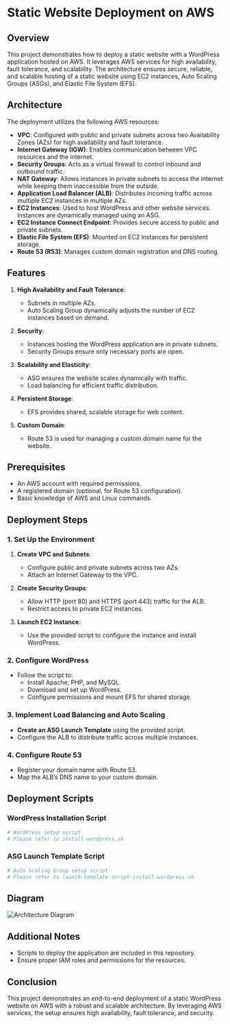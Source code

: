 # Static Website Deployment on AWS

## Overview

This project demonstrates how to deploy a static website with a WordPress application hosted on AWS. It leverages AWS services for high availability, fault tolerance, and scalability. The architecture ensures secure, reliable, and scalable hosting of a static website using EC2 instances, Auto Scaling Groups (ASGs), and Elastic File System (EFS).

## Architecture

The deployment utilizes the following AWS resources:

- **VPC**: Configured with public and private subnets across two Availability Zones (AZs) for high availability and fault tolerance.
- **Internet Gateway (IGW)**: Enables communication between VPC resources and the internet.
- **Security Groups**: Acts as a virtual firewall to control inbound and outbound traffic.
- **NAT Gateway**: Allows instances in private subnets to access the internet while keeping them inaccessible from the outside.
- **Application Load Balancer (ALB)**: Distributes incoming traffic across multiple EC2 instances in multiple AZs.
- **EC2 Instances**: Used to host WordPress and other website services. Instances are dynamically managed using an ASG.
- **EC2 Instance Connect Endpoint**: Provides secure access to public and private subnets.
- **Elastic File System (EFS)**: Mounted on EC2 instances for persistent storage.
- **Route 53 (R53)**: Manages custom domain registration and DNS routing.

## Features

1. **High Availability and Fault Tolerance**: 
   - Subnets in multiple AZs.
   - Auto Scaling Group dynamically adjusts the number of EC2 instances based on demand.

2. **Security**:
   - Instances hosting the WordPress application are in private subnets.
   - Security Groups ensure only necessary ports are open.

3. **Scalability and Elasticity**:
   - ASG ensures the website scales dynamically with traffic.
   - Load balancing for efficient traffic distribution.

4. **Persistent Storage**:
   - EFS provides shared, scalable storage for web content.

5. **Custom Domain**:
   - Route 53 is used for managing a custom domain name for the website.

## Prerequisites

- An AWS account with required permissions.
- A registered domain (optional, for Route 53 configuration).
- Basic knowledge of AWS and Linux commands.

## Deployment Steps

### 1. Set Up the Environment

1. **Create VPC and Subnets**:
   - Configure public and private subnets across two AZs.
   - Attach an Internet Gateway to the VPC.

2. **Create Security Groups**:
   - Allow HTTP (port 80) and HTTPS (port 443) traffic for the ALB.
   - Restrict access to private EC2 instances.

3. **Launch EC2 Instance**:
   - Use the provided script to configure the instance and install WordPress.

### 2. Configure WordPress

- Follow the script to:
  - Install Apache, PHP, and MySQL.
  - Download and set up WordPress.
  - Configure permissions and mount EFS for shared storage.

### 3. Implement Load Balancing and Auto Scaling

- **Create an ASG Launch Template** using the provided script.
- Configure the ALB to distribute traffic across multiple instances.

### 4. Configure Route 53

- Register your domain name with Route 53.
- Map the ALB’s DNS name to your custom domain.

## Deployment Scripts

### WordPress Installation Script

```bash
# WordPress setup script
# Please refer to install-wordpress.sh

```

### ASG Launch Template Script

```bash
# Auto Scaling Group setup script
# Please refer to launch-template-script-install-wordpress.sh
```

## Diagram

![Architecture Diagram](link-to-architecture-diagram)

## Additional Notes

- Scripts to deploy the application are included in this repository.
- Ensure proper IAM roles and permissions for the resources.

## Conclusion

This project demonstrates an end-to-end deployment of a static WordPress website on AWS with a robust and scalable architecture. By leveraging AWS services, the setup ensures high availability, fault tolerance, and security.
